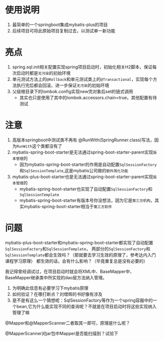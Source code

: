 # 使用说明
1. 最简单的一个springboot集成mybatis-plus的项目
2. 后续项目可将此原始项目复制过去，以测试单一新功能
# 亮点
1. spring.sql.init相关配置实现spring项目启动时，初始化相关H2脚本，保证每次启动时都是`无污染`的初始环境
2. 单元测试方法上的`@Rollback`和单元测试类上的`@Transactional`，实现每个方法执行完后都会回滚，进一步保证`无污染`的初始环境
3. 父级根目录下的lombok.config实现new完对象后set的链式调用
   * 其实也只是使用了其中的lombok.accessors.chain=true，其他配置有待测试
# 注意
1. 高版本springboot中测试类不再有 @RunWith(SpringRunner.class)写法，因为`RunWith`这个类都没有了
2. mybatis-spring-boot-starter是无法通过spring-boot-starter-parent实现`版本管理`的
   * 因为mybatis-spring-boot-starter的作用是自动配置`SqlSessionFactory`和`SqlSessionTemplate`,这是mybatis公司做的`额外简化功能`
3. mybatis-plus-boot-starter也是无法通过spring-boot-starter-parent实现`版本管理`的
   * mybatis-spring-boot-starter也实现了自动配置`SqlSessionFactory`和`SqlSessionTemplate`
   * mybatis-spring-boot-starter有版本号你没想法，因为它是`第三方机构`，其实mybatis-spring-boot-starter相当于`第三方软件`
# 问题
mybatis-plus-boot-starter和mybatis-spring-boot-starter都实现了自动配置`SqlSessionFactory`和`SqlSessionTemplate`，
两部分的`SqlSessionFactory`和`SqlSessionTemplate`都会生效吗？（那就要去学习生效的原理了，参考达内入门课程学习原理）
都生效的话，会有什么影响？（毕竟重复总是没有必要的）

我记得曾经调试过，在项目启动时就会将XML中、BaseMapper中、BaseMapper继承类中所实现的dao层方法纳入管理。
1. 为明确此信息有必要学习下mybatis原理
2. 如何验证？在哪打断点？刘增辉的书好像有涉及
3. 是不是有这么一个猜想呢：SqlSessionFactory等作为一个spring容器中的一个bean,它为什么能实现不同的查询呢？不就是在项目启动时将这些实现纳入管理了嘛

@Mapper和@MapperScanner二者取其一即可，原理是什么呢？

@MapperScanner对jar包中Mapper是否能扫描到？试验下